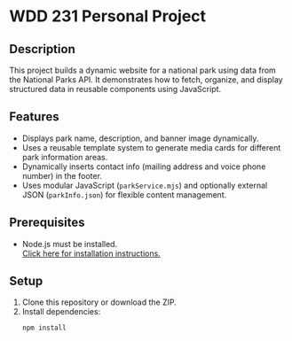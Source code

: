# WDD 231 Personal Project

## Description

This project builds a dynamic website for a national park using data from the National Parks API. It demonstrates how to fetch, organize, and display structured data in reusable components using JavaScript.

## Features

- Displays park name, description, and banner image dynamically.
- Uses a reusable template system to generate media cards for different park information areas.
- Dynamically inserts contact info (mailing address and voice phone number) in the footer.
- Uses modular JavaScript (`parkService.mjs`) and optionally external JSON (`parkInfo.json`) for flexible content management.

## Prerequisites

- Node.js must be installed.  
  [Click here for installation instructions.](https://byui-cit.github.io/learning-modules/modules/general/node-installation/)

## Setup

1. Clone this repository or download the ZIP.
2. Install dependencies:
   ```bash
   npm install
